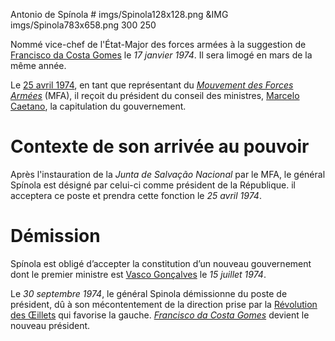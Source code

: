 Antonio de Spínola # imgs/Spinola128x128.png
&IMG imgs/Spinola783x658.png 300 250

Nommé vice-chef de l'État-Major des forces armées à la suggestion de [Francisco da Costa Gomes](articles/costa_gomes.md) le *17 janvier 1974*. Il sera limogé en mars de la même année.

Le [25 avril 1974](articles/Revo_Oeillet.md), en tant que représentant du *[Mouvement des Forces Armées](articles/mfa.md)* (MFA), il reçoit du président du conseil des ministres, [Marcelo Caetano](articles/Marcelo_Caetano.md), la capitulation du gouvernement.

# Contexte de son arrivée au pouvoir

Après l'instauration de la *Junta de Salvação Nacional* par le MFA, le général Spínola est désigné par celui-ci comme président de la République. il acceptera ce poste et prendra cette fonction le *25 avril 1974*.

# Démission

Spínola est obligé d’accepter la constitution d’un nouveau gouvernement dont le premier ministre est [Vasco Gonçalves](articles/vasco_goncalves.md) le *15 juillet 1974*.

Le *30 septembre 1974*, le général Spinola démissionne du poste de président, dû à son mécontentement de la direction prise par la [Révolution des Œillets](articles/Revo_Oeillet.md) qui favorise la gauche. *[Francisco da Costa Gomes](articles/costa_gomes.md)* devient le nouveau président.
